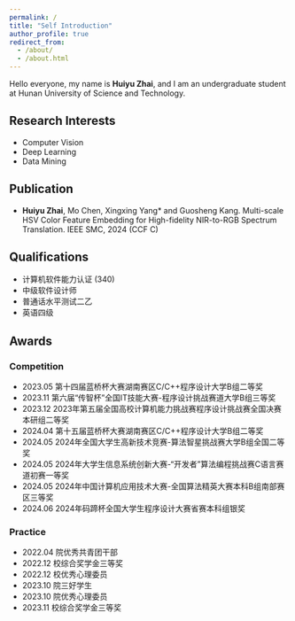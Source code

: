 ```yaml
---
permalink: /
title: "Self Introduction"
author_profile: true
redirect_from: 
  - /about/
  - /about.html
---
```

Hello everyone, my name is **Huiyu Zhai**, and I am an undergraduate student at Hunan University of Science and Technology.

## Research Interests
- Computer Vision
- Deep Learning
- Data Mining

## Publication
- **Huiyu Zhai**, Mo Chen, Xingxing Yang* and Guosheng Kang. Multi-scale HSV Color Feature Embedding for High-fidelity NIR-to-RGB Spectrum Translation. IEEE SMC, 2024 (CCF C)

## Qualifications
- 计算机软件能力认证 (340)
- 中级软件设计师
- 普通话水平测试二乙
- 英语四级

## Awards
### Competition
- 2023.05 第十四届蓝桥杯大赛湖南赛区C/C++程序设计大学B组二等奖
- 2023.11 第六届“传智杯”全国IT技能大赛-程序设计挑战赛道大学B组三等奖
- 2023.12 2023年第五届全国高校计算机能力挑战赛程序设计挑战赛全国决赛本研组二等奖
- 2024.04 第十五届蓝桥杯大赛湖南赛区C/C++程序设计大学B组二等奖
- 2024.05 2024年全国大学生高新技术竞赛-算法智星挑战赛大学B组全国二等奖
- 2024.05 2024年大学生信息系统创新大赛-“开发者”算法编程挑战赛C语言赛道初赛一等奖
- 2024.05 2024年中国计算机应用技术大赛-全国算法精英大赛本科B组南部赛区三等奖
- 2024.06 2024年码蹄杯全国大学生程序设计大赛省赛本科组银奖
### Practice
- 2022.04 院优秀共青团干部
- 2022.12 校综合奖学金三等奖
- 2022.12 校优秀心理委员
- 2023.10 院三好学生
- 2023.10 院优秀心理委员
- 2023.11 校综合奖学金三等奖
